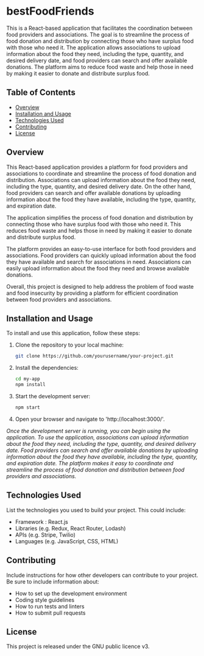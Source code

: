 # bestFoodFriends

This is a React-based application that facilitates the coordination between food providers and associations. The goal is to streamline the process of food donation and distribution by connecting those who have surplus food with those who need it. The application allows associations to upload information about the food they need, including the type, quantity, and desired delivery date, and food providers can search and offer available donations. The platform aims to reduce food waste and help those in need by making it easier to donate and distribute surplus food.

## Table of Contents

- [Overview](#overview)
- [Installation and Usage](#installation-and-usage)
- [Technologies Used](#technologies-used)
- [Contributing](#contributing)
- [License](#license)

## Overview

This React-based application provides a platform for food providers and associations to coordinate and streamline the process of food donation and distribution. Associations can upload information about the food they need, including the type, quantity, and desired delivery date. On the other hand, food providers can search and offer available donations by uploading information about the food they have available, including the type, quantity, and expiration date.

The application simplifies the process of food donation and distribution by connecting those who have surplus food with those who need it. This reduces food waste and helps those in need by making it easier to donate and distribute surplus food.

The platform provides an easy-to-use interface for both food providers and associations. Food providers can quickly upload information about the food they have available and search for associations in need. Associations can easily upload information about the food they need and browse available donations.

Overall, this project is designed to help address the problem of food waste and food insecurity by providing a platform for efficient coordination between food providers and associations.

## Installation and Usage

To install and use this application, follow these steps:

1. Clone the repository to your local machine:

   ```bash
   git clone https://github.com/yourusername/your-project.git
   
2. Install the dependencies:

   ```bash
   cd my-app
   npm install
   
3. Start the development server:
 
   ```bash
   npm start
   
4. Open your browser and navigate to 'http://localhost:3000/'.
  
  *Once the development server is running, you can begin using the application. To use the application, associations can upload information about the food they need, including the type, quantity, and desired delivery date. Food providers can search and offer available donations by uploading information about the food they have available, including the type, quantity, and expiration date. The platform makes it easy to coordinate and streamline the process of food donation and distribution between food providers and associations.*
  
## Technologies Used

List the technologies you used to build your project. This could include:

- Framework : React.js
- Libraries (e.g. Redux, React Router, Lodash)
- APIs (e.g. Stripe, Twilio)
- Languages (e.g. JavaScript, CSS, HTML)

## Contributing

Include instructions for how other developers can contribute to your project. Be sure to include information about:

- How to set up the development environment
- Coding style guidelines
- How to run tests and linters
- How to submit pull requests

## License

This project is released under the GNU public licence v3. 

